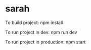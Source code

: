 # sarah
To build project: npm install

To run project in dev: npm run dev

To run project in production: npm start
